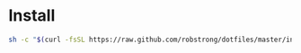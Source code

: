 # Install

```bash
sh -c "$(curl -fsSL https://raw.github.com/robstrong/dotfiles/master/install.sh)"
```
